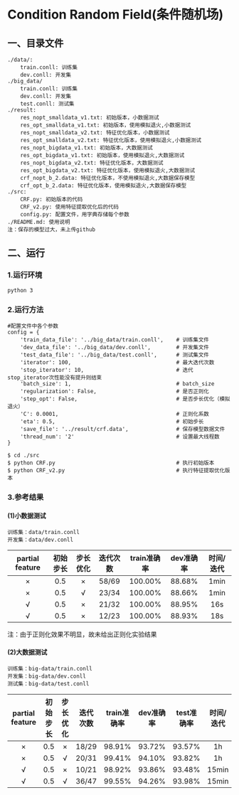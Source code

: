 # Condition Random Field(条件随机场)
## 一、目录文件
    ./data/:
        train.conll: 训练集
        dev.conll: 开发集
    ./big_data/
        train.conll: 训练集
        dev.conll: 开发集
        test.conll: 测试集
    ./result:
        res_nopt_smalldata_v1.txt: 初始版本，小数据测试
        res_opt_smalldata_v1.txt: 初始版本，使用模拟退火,小数据测试
        res_nopt_smalldata_v2.txt: 特征优化版本，小数据测试
        res_opt_smalldata_v2.txt: 特征优化版本，使用模拟退火,小数据测试
        res_nopt_bigdata_v1.txt: 初始版本，大数据测试
        res_opt_bigdata_v1.txt: 初始版本，使用模拟退火,大数据测试
        res_nopt_bigdata_v2.txt: 特征优化版本，大数据测试
        res_opt_bigdata_v2.txt: 特征优化版本，使用模拟退火,大数据测试
        crf_nopt_b_2.data: 特征优化版本，不使用模拟退火,大数据保存模型
        crf_opt_b_2.data: 特征优化版本，使用模拟退火,大数据保存模型
    ./src:
        CRF.py: 初始版本的代码
        CRF_v2.py: 使用特征提取优化后的代码
        config.py: 配置文件，用字典存储每个参数
    ./README.md: 使用说明
    注：保存的模型过大，未上传github

## 二、运行
### 1.运行环境
    python 3
### 2.运行方法
    #配置文件中各个参数
    config = {
        'train_data_file': '../big_data/train.conll',    # 训练集文件
        'dev_data_file': '../big_data/dev.conll',        # 开发集文件
        'test_data_file': '../big_data/test.conll',      # 测试集文件
        'iterator': 100,                                 # 最大迭代次数
        'stop_iterator': 10,                             # 迭代stop_iterator次性能没有提升则结束
        'batch_size': 1,                                 # batch_size
        'regularization': False,                         # 是否正则化
        'step_opt': False,                               # 是否步长优化（模拟退火）
        'C': 0.0001,                                     # 正则化系数
        'eta': 0.5,                                      # 初始步长   
        'save_file': '../result/crf.data',               # 保存模型数据文件
        'thread_num': '2'                                # 设置最大线程数
    }
    
    $ cd ./src 
    $ python CRF.py                                      # 执行初始版本
    $ python CRF_v2.py                                   # 执行特征提取优化版本
### 3.参考结果
#### (1)小数据测试

```
训练集：data/train.conll
开发集：data/dev.conll
```

| partial feature | 初始步长 | 步长优化 | 迭代次数 | train准确率 | dev准确率 | 时间/迭代 |
| :-------------: | :------: | :------: | :------: | :---------: | :-------: | :-------: |
|        ×        |   0.5    |    ×     |  58/69   |   100.00%   |  88.68%   |   1min    |
|        ×        |   0.5    |    √     |  23/34   |   100.00%   |  88.66%   |   1min    |
|        √        |   0.5    |    ×     |  21/32   |   100.00%   |  88.95%   |    16s    |
|        √        |   0.5    |    ×     |  12/23   |   100.00%   |  88.93%   |    18s    |

注：由于正则化效果不明显，故未给出正则化实验结果

#### (2)大数据测试

```
训练集：big-data/train.conll
开发集：big-data/dev.conll
测试集：big-data/test.conll
```

| partial feature | 初始步长 | 步长优化 | 迭代次数 | train准确率 | dev准确率 | test准确率 | 时间/迭代 |
| :-------------: | :------: | :------: | :------: | :---------: | :-------: | :--------: | :-------: |
|        ×        |   0.5    |    ×     |  18/29   |   98.91%    |  93.72%   |   93.57%   |    1h     |
|        ×        |   0.5    |    √     |  20/31   |   99.41%    |  94.10%   |   93.82%   |    1h     |
|        √        |   0.5    |    ×     |  10/21   |   98.92%    |  93.86%   |   93.48%   |   15min   |
|        √        |   0.5    |    √     |  36/47   |   99.55%    |  94.26%   |   93.98%   |   15min   |

